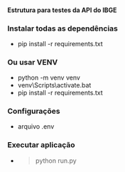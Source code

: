 #### Estrutura para testes da API do IBGE

### Instalar todas as dependências
* pip install -r requirements.txt

### Ou usar VENV
* python -m venv venv
* venv\Scripts\activate.bat
* pip install -r requirements.txt

### Configurações
* arquivo .env

### Executar aplicação
* > python run.py
